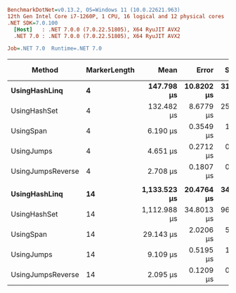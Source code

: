 ``` ini

BenchmarkDotNet=v0.13.2, OS=Windows 11 (10.0.22621.963)
12th Gen Intel Core i7-1260P, 1 CPU, 16 logical and 12 physical cores
.NET SDK=7.0.100
  [Host]   : .NET 7.0.0 (7.0.22.51805), X64 RyuJIT AVX2
  .NET 7.0 : .NET 7.0.0 (7.0.22.51805), X64 RyuJIT AVX2

Job=.NET 7.0  Runtime=.NET 7.0  

```
|            Method | MarkerLength |         Mean |      Error |     StdDev |       Median | Ratio | RatioSD | Allocated | Alloc Ratio |
|------------------ |------------- |-------------:|-----------:|-----------:|-------------:|------:|--------:|----------:|------------:|
|     **UsingHashLinq** |            **4** |   **147.798 μs** | **10.8202 μs** | **31.9036 μs** |   **142.051 μs** | **24.52** |    **6.59** |  **305344 B** |          **NA** |
|      UsingHashSet |            4 |   132.482 μs |  8.6779 μs | 25.5871 μs |   132.551 μs | 21.87 |    5.29 |  239360 B |          NA |
|         UsingSpan |            4 |     6.190 μs |  0.3549 μs |  1.0408 μs |     5.936 μs |  1.00 |    0.00 |         - |          NA |
|        UsingJumps |            4 |     4.651 μs |  0.2712 μs |  0.7997 μs |     4.756 μs |  0.77 |    0.16 |         - |          NA |
| UsingJumpsReverse |            4 |     2.708 μs |  0.1807 μs |  0.5329 μs |     2.435 μs |  0.45 |    0.11 |         - |          NA |
|                   |              |              |            |            |              |       |         |           |             |
|     **UsingHashLinq** |           **14** | **1,133.523 μs** | **20.4764 μs** | **34.2114 μs** | **1,129.084 μs** | **40.81** |    **7.97** | **1740209 B** |          **NA** |
|      UsingHashSet |           14 | 1,112.988 μs | 34.8013 μs | 96.4342 μs | 1,081.255 μs | 38.97 |    7.63 | 1582833 B |          NA |
|         UsingSpan |           14 |    29.143 μs |  2.0206 μs |  5.8942 μs |    26.342 μs |  1.00 |    0.00 |         - |          NA |
|        UsingJumps |           14 |     9.109 μs |  0.5195 μs |  1.5317 μs |    10.213 μs |  0.32 |    0.07 |         - |          NA |
| UsingJumpsReverse |           14 |     2.095 μs |  0.1209 μs |  0.3564 μs |     1.977 μs |  0.07 |    0.02 |         - |          NA |

